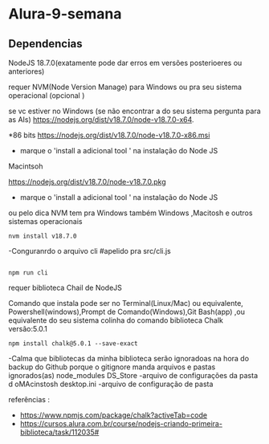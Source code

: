 # Alura-9-semana

## Dependencias 

NodeJS 18.7.0(exatamente pode dar erros em versões posterioeres ou anteriores)

requer NVM(Node Version Manage)  para Windows ou pra seu sistema operacional  (opcional )


se vc estiver no Windows (se não encontrar a do seu sistema pergunta para as  AIs)
https://nodejs.org/dist/v18.7.0/node-v18.7.0-x64.

*86 bits
https://nodejs.org/dist/v18.7.0/node-v18.7.0-x86.msi

- marque o 'install a adicional tool '  na instalação  do Node JS


Macintsoh

https://nodejs.org/dist/v18.7.0/node-v18.7.0.pkg

- marque o 'install a adicional tool '  na instalação  do Node JS

ou pelo dica NVM tem pra Windows  também 
Windows ,Macitosh e outros sistemas operacionais

````````````
nvm install v18.7.0
````````````

-Conguranrdo o arquivo cli
#apelido pra src/cli.js
````````````

npm run cli

````````````

requer biblioteca  Chail  de NodeJS   

Comando que instala pode ser no Terminal(Linux/Mac) ou equivalente, Powershell(windows),Prompt de Comando(Windows),Git Bash(app) ,ou equivalente do seu sistema 
colinha do comando  biblioteca Chalk versão:5.0.1 

````````````
npm install chalk@5.0.1 --save-exact

````````````


-Calma que bibliotecas da minha biblioteca serão ignoradoas na hora do backup do Github porque o gitignore manda 
arquivos  e pastas ignorados(as) 
node_modules
DS_Store -arquivo de configurações da pasta d oMAcinstosh
desktop.ini -arquivo de configuração de pasta

referências :

- https://www.npmjs.com/package/chalk?activeTab=code
- https://cursos.alura.com.br/course/nodejs-criando-primeira-biblioteca/task/112035# 
 
 
